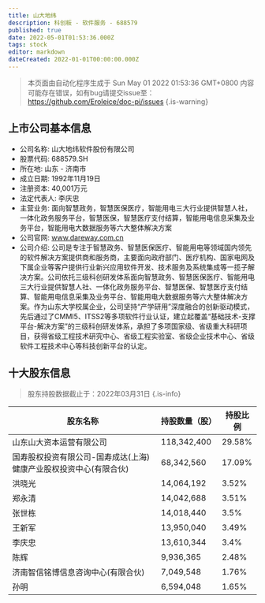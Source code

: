 ```yaml
---
title: 山大地纬
description: 科创板 - 软件服务 - 688579
published: true
date: 2022-05-01T01:53:36.000Z
tags: stock
editor: markdown
dateCreated: 2022-01-01T00:00:00.000Z
---
```


> 本页面由自动化程序生成于 Sun May 01 2022 01:53:36 GMT+0800
> 内容可能存在错误，如有bug请提交issue至：https://github.com/Eroleice/doc-pi/issues
{.is-warning}

## 上市公司基本信息
- 公司名称: 山大地纬软件股份有限公司
- 股票代码: 688579.SH
- 所在地: 山东 - 济南市
- 成立日期: 1992年11月19日
- 注册资本: 40,001万元
- 法定代表人: 李庆忠
- 主营业务: 面向智慧政务，智慧医保医疗，智能用电三大行业提供智慧人社，一体化政务服务平台，智慧医保，智慧医疗支付结算，智能用电信息采集及业务平台，智能用电大数据服务等六大整体解决方案
- 公司官网: www.dareway.com.cn
- 公司介绍: 公司是专注于智慧政务、智慧医保医疗、智能用电等领域国内领先的软件解决方案提供商和服务商，主要面向政府部门、医疗机构、国家电网及下属企业等客户提供行业新兴应用软件开发、技术服务及系统集成等一揽子解决方案。公司依托三级科创研发体系面向智慧政务、智慧医保医疗、智能用电三大行业提供智慧人社、一体化政务服务平台、智慧医保、智慧医疗支付结算、智能用电信息采集及业务平台、智能用电大数据服务等六大整体解决方案。作为山东大学校属企业，公司坚持“产学研用”深度融合的创新驱动模式，先后通过了CMMI5、ITSS2等多项软件行业认证，建立起覆盖“基础技术-支撑平台-解决方案”的三级科创研发体系，承担了多项国家级、省级重大科研项目，获得省级工程技术研究中心、省级工程实验室、省级企业技术中心、省级软件工程技术中心等科技创新平台的认定。


## 十大股东信息
> 股东持股数据截止于：2022年03月31日
{.is-info}

| 股东名称 | 持股数量（股） | 持股比例 |
| --- | --- | --- |
| 山东山大资本运营有限公司 | 118,342,400 | 29.58% |
| 国寿股权投资有限公司-国寿成达(上海)健康产业股权投资中心(有限合伙) | 68,342,560 | 17.09% |
| 洪晓光 | 14,064,192 | 3.52% |
| 郑永清 | 14,042,688 | 3.51% |
| 张世栋 | 14,018,440 | 3.5% |
| 王新军 | 13,950,040 | 3.49% |
| 李庆忠 | 13,610,344 | 3.4% |
| 陈辉 | 9,936,365 | 2.48% |
| 济南智信铭博信息咨询中心(有限合伙) | 7,049,548 | 1.76% |
| 孙明 | 6,594,048 | 1.65% |




